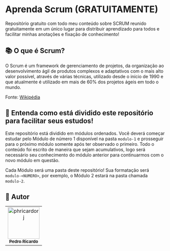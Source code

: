 # Aprenda Scrum (GRATUITAMENTE)

Repositório gratuito com todo meu conteúdo sobre SCRUM reunido gratuitamente em um único lugar para distribuir aprendizado para todos e facilitar minhas anotações e fixação de conhecimento!

## 📚 O que é Scrum?

O Scrum é um framework de gerenciamento de projetos, da organização ao desenvolvimento ágil de produtos complexos e adaptativos com o mais alto valor possível, através de várias técnicas, utilizado desde o início de 1990 e que atualmente é utilizado em mais de 60% dos projetos ágeis em todo o mundo.

Fonte: [Wikipédia](<https://pt.wikipedia.org/wiki/Scrum_(desenvolvimento_de_software)>)

## 🚀 Entenda como está dividido este repositório para facilitar seus estudos!

Este repositório está dividido em módulos ordenados. Você deverá começar estudar pelo Módulo de número 1 disponível na pasta `modulo-1` e prosseguir para o próximo módulo somente após ter observado o primeiro. Todo o conteúdo foi escrito de maneira que sejam acumulativos, logo será necessário seu conhecimento do módulo anterior para continuarmos com o novo módulo em questão.

Cada Módulo será uma pasta deste repositório! Sua formatação será `modulo-<NUMERO>`, por exemplo, o Módulo 2 estará na pasta chamada `modulo-2`.

## 🖖 Autor

<table>
  <tr>
    <td align="center">
      <a href="https://github.com/phricardorj">
        <img src="https://avatars.githubusercontent.com/u/70300680" width="100px;" alt="phricardorj"/><br>
        <sub>
          <b>Pedro Ricardo</b>
        </sub>
      </a>
    </td>
  </tr>
</table>
